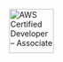 <!--START_SECTION:badges-->
<a href="https://www.credly.com/badges/17203b00-93c8-4153-9bd0-bffd41b550f2" title="AWS Certified Developer – Associate"><img src="https://images.credly.com/size/80x80/images/b9feab85-1a43-4f6c-99a5-631b88d5461b/image.png" alt="AWS Certified Developer – Associate" width="80" height="80"></a>
<!--END_SECTION:badges-->
